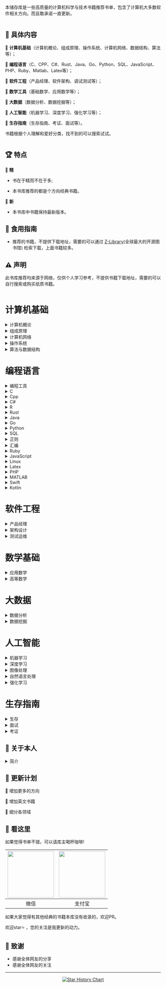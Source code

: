 本储存库是一些高质量的计算机科学与技术书籍推荐书单，包含了计算机大多数软件相关方向。而且敢承诺一直更新。

<img src="images/bg.jpg"  alt=""/>

## 📘 具体内容

🌟 **计算机基础**（计算机概论、组成原理、操作系统、计算机网络、数据结构、算法等）；

🌟 **编程语言**（C、CPP、C#、Rust、Java、Go、Python、SQL、JavaScript、PHP、Ruby、Matlab、Latex等）；

🌟 **软件工程**（产品经理、软件架构、调试测试等）；

🌟 **数学工具**（基础数学、应用数学等）；

🌟 **大数据**（数据分析、数据挖掘等）；

🌟 **人工智能**（机器学习、深度学习、强化学习等）；

🌟 **生存指南**（生存指南、考证、面试等）。

书籍根据个人理解和爱好分类，找不到的可以搜索试试。

<img src="images/class.svg"  alt=""/>

## 🏆 特点

🌟 **精**

* 书在于精而不在于多;

* 本书库推荐的都是个方向经典书籍。

🌟 **新**

* 本书库中书籍保持最新版本。

## 🚀 食用指南


* 推荐的书籍，不提供下载地址，需要的可以通过 [Z-Library](https://zh.zlibrary-east.se)(全球最大的开源图书馆) 检索下载，上面书籍较多。

## ⚠️ 声明

此书库推荐均来源于网络，仅供个人学习参考，不提供书籍下载地址，需要的可以自行搜索或购买纸质书籍。

<img src="images/start.jpg" alt=""/>

# 计算机基础

<details>
<summary>计算机概论</summary>

| <a href="1Lr63nh-bSWiF4Z9DOrP_QQ579o"> <img src="images/计算机概论/大话计算机 卷1-3.jpg" width="150px"   /></a> | <a href="1ylI3cdh5YU_W-_xpMpQhpApm74"> <img src="images/计算机概论/计算机科学技术百科全书 (第三版).jpg" width="150px"   /></a> | <a href="1k_ZvnrezFVcgpjUz4LEtUQ93r7"> <img src="images/计算机概论/计算机科学概论 (第13版).jpg" width="150px"   /></a> | <a href="1vmY9h5DOxZLXZ5w-5TNvrghga8"> <img src="images/计算机概论/计算机科学导论（第4版）.jpg" width="150px"  /></a> |
|-----------------------------------------------------------------------------------------------------------------------------------|------------------------------------------------------------------------------------------------------------------------------------------|---------------------------------------------------------------------------------------------------------------------------------------|------------------------------------------------------------------------------------------------------------------------------------|
| <a href="g1qofMgFbPf"> 大话计算机 卷1-3 </a>                                                                   | <a href="Dn2cpMBciWm">计算机科学技术百科全书<br> (第三版) </a>                                                                | <a href="p6ypjRUM8a3">计算机科学概论<br> (第13版)  </a>                                                               | <a href="Lfe3mDEWB1W">计算机科学导论<br>（第4版）</a>                                                                |

</details>


<details>
<summary>组成原理</summary>

| <a href="1jgbNy15-cO-Jo83ekpSsAAaqak"> <img src="images/组成原理/计算机组成  结构化方法（原书第6版）.jpg" width="150px"  /></a> | <a href="1gFmtF_ooa3WcKDww7-mpzwtbrk"> <img src="images/组成原理/计算机组成与设计 硬件软件接口 (第5版).jpg" width="150px"   /></a> | <a href="1IMt-mSkY9V-P_PoRmnpuTQ5a8f"> <img src="images/组成原理/计算机组成与设计：硬件软件接口（ARM版）.jpg" width="150px"   /></a> | <a href="1OecPfXZpa4OZrXlSHe3pXQ9h9p"> <img src="images/组成原理/计算机组成与设计：硬件软件接口（RISC-V版）.jpg" width="150px"   /></a> | <a href="1e-bqmc7h9YrZrbrCL0PMNwl2tv"> <img src="images/组成原理/手把手教你设计CPU-RISC-V处理器篇.jpg" width="150px"  /></a> |
|------------------------------------------------------------------------------------------------------------------------------------------|---------------------------------------------------------------------------------------------------------------------------------------------|---------------------------------------------------------------------------------------------------------------------------------------------|------------------------------------------------------------------------------------------------------------------------------------------------|--------------------------------------------------------------------------------------------------------------------------------------------|
| <a href="FD8mBbFuqZB">计算机组成 <br>（原书第6版）</a>                                                                     | <a href="1QwPYe4ct4h">计算机组成与设计 <br> (第5版) </a>                                                                     | <a href="1umtK2j415K">计算机组成与设计<br>（ARM版）</a>                                                                       | <a href="Rw8dikD3Hod">计算机组成与设计<br>（原书第5版·RISC-V版）</a>                                                                 | <a href="AbtwD3piGdL">手把手教你设计<br>CPU-RISC-V处理器篇 </a>                                                              |

| <a href="14hoM_gYlpSB8wnEA7NOGoAuikv"> <img src="images/组成原理/电脑组装、维护、维修全能一本通.jpg" width="150px"   /></a> | <a href="1aWKmCn6I8T38Z4oM_GrRAQl1ar"> <img src="images/组成原理/计算机组装与维护.jpg" width="150px"  /></a> |
|---------------------------------------------------------------------------------------------------------------------------------------|-------------------------------------------------------------------------------------------------------------------------------|
| <a href="k6z14xKj6be">电脑组装、维护、维修<br>全能一本通 </a>                                                               | <a href="yAeBRvenD41">计算机组装与维护 </a>                                                                  |

</details>

<details>
<summary>计算机网络</summary>

| <a href="1Y3HIQQQf5Q1XDinRKDhILw5tu5"> <img src="images/计算机网络/计算机网络 (第8版).jpg" width="150px"  /></a> | <a href="1GK5n_jlb09onjgCx17jIdgoaot"> <img src="images/计算机网络/计算机网络 自顶向下方法 (第七版).jpg" width="150px"   /></a> | <a href="1Fjixqx-m_wP6Ce-9yCQBZA0o4m"> <img src="images/计算机网络/网络是怎样连接的.jpg" width="150px"   /></a> | <a href="1D0YGzpsS0HGAhhVscjAtBgi416"> <img src="images/计算机网络/TCP IP详解 (第2版).jpg" width="150px"   /></a> | <a href="1hZbqzLH7SLeVAjewg3Y8kwu5xf"> <img src="images/计算机网络/计算机网络 系统方法 (第5版).jpg" width="150px"  /></a> |
|-----------------------------------------------------------------------------------------------------------------------------------|-------------------------------------------------------------------------------------------------------------------------------------------|---------------------------------------------------------------------------------------------------------------------------------|---------------------------------------------------------------------------------------------------------------------------------------|----------------------------------------------------------------------------------------------------------------------------------------|
| <a href="S6xPBfxvwxp">计算机网络 (第8版) </a>                                                                   | <a href="jobr2KKh3eV">计算机网络 <br>自顶向下方法 (第七版)</a>                                                                 | <a href="4NfN65N4vYe">网络是怎样连接的</a>                                                                     | <a href="GpK7BFdebG1">TCP IP详解 (第2版)</a>                                                                     | <a href="aYNoVNqdEbJ">计算机网络 <br>系统方法 (第5版)</a>                                                                |

| <a href="1PYhWooeO83keGyhpIPm01Q2tnc"> <img src="images/计算机网络/图解HTTP.jpg" width="150px"   /></a> | <a href="1qRwyW-Vtc8HwEEMxcjk3lge2mn"> <img src="images/计算机网络/图解TCPIP协议.jpg" width="150px"  /></a> |
|-------------------------------------------------------------------------------------------------------------------------------|---------------------------------------------------------------------------------------------------------------------------------|
| <a href="fsoQUxXTeD4">图解HTTP </a>                                                                    | <a href="769p4FHRVnu">图解TCPIP协议</a>                                                                    |

</details>

<details>
<summary>操作系统</summary>

| <a href="1ORueUDElxP19tWReuQX2dg2ujj"> <img src="images/操作系统/深入理解计算机系统（原书第3版）.jpg" width="150px"   /></a> | <a href="13VhcATWABGq16kkBeuXDiwilps"> <img src="images/操作系统/现代操作系统 (第4版).jpg" width="150px"   /></a> | <a href="1HDTfNKiGh5ephCIoFu3srA1t8p"> <img src="images/操作系统/操作系统导论.jpg" width="150px"  /></a> |
|----------------------------------------------------------------------------------------------------------------------------------------|------------------------------------------------------------------------------------------------------------------------------------|-----------------------------------------------------------------------------------------------------------------------------|
| <a href="Sat2rdg6Fbi">深入理解计算机系统<br>（原书第3版）</a>                                                                | <a href="2iXQeG3fvup">现代操作系统<br> (第4版)</a>                                                                | <a href="uqDF6vurRyQ">操作系统导论</a>                                                                   |

</details>

<details>
<summary>算法与数据结构</summary>

| <a href="1sR7j9llPp3HRHSPpOIpwTwa0l0"> <img src="images/算法与数据结构/算法导论（原书第3版）.jpg" width="150px"  /></a> | <a href="1dpcUAAJYcbaZhIpD0DB7wAk4te"> <img src="images/算法与数据结构/算法  (第4版).jpg" width="150px"   /></a> | <a href="1Ua_xvIPOv1S1tY0AAm_FIQh5hz"> <img src="images/算法与数据结构/计算机程序设计艺术1.jpg" width="150px"   /></a> | <a href="1_d7624s2boAOiJp0tfqviQ0vfr"> <img src="images/算法与数据结构/labuladong的算法小抄 .jpg" width="150px"   /></a> | <a href="1EN_sxbsu0BRlB8otT2CwdQnztq"> <img src="images/算法与数据结构/LeetCode 101 (C++ Version).jpg" width="150px"  /></a> |
|-------------------------------------------------------------------------------------------------------------------------------------|------------------------------------------------------------------------------------------------------------------------------------|-------------------------------------------------------------------------------------------------------------------------------------|-------------------------------------------------------------------------------------------------------------------------------------------|----------------------------------------------------------------------------------------------------------------------------------------------------|
| <a href="r8eYmJbJUxr">算法导论<br>（原书第3版） </a>                                                                 | <a href="onX4vQo4BUU">算法  (第4版)</a>                                                                       | <a href="3WApt2njUeb">计算机程序设计艺术</a>                                                                        | <a href="bhzGFf9qpvN">labuladong的<br>算法小抄</a>                                                                    | <a href="Rj43DnmAnUB">LeetCode 101 <br>(C++ Version)</a>                                                                  |

| <a href="1mz0EYOdjeHlzSqRcZnw8XQ8s2z"> <img src="images/算法与数据结构/编程珠玑.jpg" width="150px"  /></a> | <a href="12NygbmBIYEGjGX1d8PQonw2hcq"> <img src="images/算法与数据结构/大话数据结构【溢彩加强版】.jpg" width="150px"   /></a> | <a href="1VAbo3ZzWKlj_fpG1fTjeBQcx39"> <img src="images/算法与数据结构/算法图解.jpg" width="150px"   /></a> | <a href="18gBHyAmjCVCOjkjtTLMOFA4ws5"> <img src="images/算法与数据结构/漫画算法 小灰的算法之旅.jpg" width="150px"   /></a> | <a href="1q6LUrb2iVFlNH0ickN2AGgm3iq"> <img src="images/算法与数据结构/数据结构 (第3版).jpg" width="150px"  /></a> |
|------------------------------------------------------------------------------------------------------------------------------|----------------------------------------------------------------------------------------------------------------------------------------|-------------------------------------------------------------------------------------------------------------------------------|---------------------------------------------------------------------------------------------------------------------------------------|------------------------------------------------------------------------------------------------------------------------------------|
| <a href="xUP6iZ1Sdzn">编程珠玑 </a>                                                                     | <a href="eeAsgwBcBTc">大话数据结构<br>【溢彩加强版】</a>                                                                   | <a href="RGbK2uyV7fF">算法图解</a>                                                                       | <a href="bMwd38mCGTA">漫画算法 小灰的算法之旅</a>                                                                       | <a href="fG8Qv4PXj6t">数据结构 (第3版)</a>                                                                      |

| <a href="1Xlp3TwIksqVhxldtqj6MSQfi0d"> <img src="images/算法与数据结构/数据结构与算法分析 C语言描述（原书第2版）.jpg" width="150px"  /></a> | <a href="15jGZTS8fPogcwl_V55U6Bgubrj"> <img src="images/算法与数据结构/数据结构与算法图解.jpg" width="150px"   /></a> | <a href="1Up0sPQlJ6uqV0ElN6TgYGA1124"> <img src="images/算法与数据结构/算法笔记.jpg" width="150px"   /></a> | <a href="1R_gLEqpluvcYkBkCzf8zNgewxa"> <img src="images/算法与数据结构/算法精粹.jpg" width="150px"   /></a> | <a href="1Rs0GCpoSAJAcHYGQCHQvBAcapx"> <img src="images/算法与数据结构/算法设计与分析基础 (第3版).jpg" width="150px"  /></a> |
|------------------------------------------------------------------------------------------------------------------------------------------------|------------------------------------------------------------------------------------------------------------------------------------|-------------------------------------------------------------------------------------------------------------------------------|-------------------------------------------------------------------------------------------------------------------------------|-----------------------------------------------------------------------------------------------------------------------------------------|
| <a href="SgtVfwBSweh">数据结构与算法分析<br> C语言描述（原书第2版）</a>                                                                  | <a href="5vDkke4xZic">数据结构与算法图解</a>                                                                       | <a href="zi4ECPaeEFM">算法笔记</a>                                                                       | <a href="KZUTSq15Pzi">算法精粹</a>                                                                       | <a href="zThkQbHsecX">算法设计与分析基础 <br>(第3版)</a>                                                                  |

</details>

# 编程语言

<details>
<summary>编程工具</summary>

| <a href="1Aa2f4oBqocRdzQYY9-XAAgr0o5"> <img src="images/编程工具/PyCharm 中文指南（Win版）v2.0.jpg" width="150px"   /></a> | <a href="1q7sXG1_QLZInZaI549hfCwywcg"> <img src="images/编程工具/VSCode权威指南.jpg" width="150px"   /></a> | <a href="17k5k04C6j3g7naQybqHhtgai3f"> <img src="images/编程工具/精通Git (第2版).jpg" width="150px"  /></a> | <a href="10w3u9Ar53g5u3lLjIf-6tQdkrn"> <img src="images/汇编/编译原理 (第2版).jpg" width="150px"  /></a> |
|----------------------------------------------------------------------------------------------------------------------------------------------|----------------------------------------------------------------------------------------------------------------------------------|----------------------------------------------------------------------------------------------------------------------------------|-------------------------------------------------------------------------------------------------------------------------------|
| <a href="VUWHzwYbbvA">PyCharm 中文指南<br>（Win版）v2.0</a>                                                                | <a href="DT4WFceobSd">VSCode权威指南</a>                                                                    | <a href="vNaPvAiRtxv">精通Git (第2版)</a>                                                                   | <a href="d5E6JxMsSCg">编译原理 (第2版).jpg</a>                                                             |

</details>

<details>
<summary>C</summary>

| <a href="10QgyuoIXaGdvHTwNlKKCBwe1h7"> <img src="images/C/C程序设计语言（第2版）.jpg" width="150px"  /></a> | <a href="1rqjllbH905KUWK3Zobt08wmnqr"> <img src="images/C/C Primer Plus（第6版）.jpg" width="150px"   /></a> | <a href="1IllvcG1hn8y2RcUz-pNasg3nc5"> <img src="images/C/C语言程序设计 现代方法 (第2版.修订版).jpg" width="150px"   /></a> | <a href="1LR4N3EUyT5gBhUL7y7YiYw8euc"> <img src="images/C/C和指针.jpg" width="150px"  /></a> |
|--------------------------------------------------------------------------------------------------------------------------------|---------------------------------------------------------------------------------------------------------------------------------------|-------------------------------------------------------------------------------------------------------------------------------------------|------------------------------------------------------------------------------------------------------------------------|
| <a href="zNk7Ht8S8cU">C程序设计语言<br>（第2版）</a>                                                            | <a href="5x4hnhT4e1k">C Primer Plus<br>（第6版）</a>                                                             | <a href="TJxw1YR2Krt">C语言程序设计<br>现代方法 (第2版修订版)</a>                                                               | <a href="5p662LcjF5T">C和指针</a>                                                                |

</details>


<details>
<summary>Cpp</summary>

| <a href="19v8pxjZZt0OjTYC0xdjtmwoudq"> <img src="images/Cpp/C++ Primer (第5版).jpg" width="150px"  /></a> | <a href="19v8pxjZZt0OjTYC0xdjtmwoudq"> <img src="images/Cpp/C++ Primer习题集（第5版）.jpg" width="150px"   /></a> | <a href="1N5KR36qg_fKQp6epB4YI2wf10q"> <img src="images/Cpp/C++ Primer Plus (第6版).jpg" width="150px"   /></a> | <a href="1gsHlOO6ZaQnCedjPpxYk3Qzjaf"> <img src="images/Cpp/C++标准库 (第2版) .jpg" width="150px"   /></a> | <a href="1EelJF9JK2uOwLuw1Q_uEFQxzig"> <img src="images/Cpp/C++程序设计语言（特别版）.jpg" width="150px"  /></a> |
|--------------------------------------------------------------------------------------------------------------------------------------|-----------------------------------------------------------------------------------------------------------------------------------------|--------------------------------------------------------------------------------------------------------------------------------------------|------------------------------------------------------------------------------------------------------------------------------------|------------------------------------------------------------------------------------------------------------------------------------|
| <a href="phhxDDM4xLv">C++ Primer<br>(第5版)</a>                                                               | <a href="uU5gTek5zgi">C++ Primer习题集<br>（第5版）</a>                                                               | <a href="VWDSo62acBH">C++ Primer Plus<br> (第6版)</a>                                                               | <a href="LcZU2oTk6yr">C++标准库<br>(第2版)</a>                                                                 | <a href="J6Zp55VyQHS">C++程序设计语言<br>（特别版）</a>                                                              |

| <a href="1o9Lox5SeRd94EzC9_wKRRAbvcc"> <img src="images/Cpp/C++程序设计语言 第1～3部分（第4版）.jpg" width="150px"  /></a> | <a href="1WKWU36Vl6EGiKozeXjQJjgqt2c"> <img src="images/Cpp/C++程序设计语言 第4部分（第4版）.jpg" width="150px"   /></a> | <a href="1k2CaxPvdza6duoOicOSTCAwvi2"> <img src="images/Cpp/C++20高级编程（第5版）.jpg" width="150px"   /></a> | <a href="1BVTwTW1klt_ZI9ke6g051w0yjj"> <img src="images/Cpp/Effective Modern C++.jpg" width="150px"   /></a> | <a href="1PQIkze5S829Tk9AejD0D4Qtr7c"> <img src="images/Cpp/More Effective C++.jpg" width="150px"  /></a> |
|-------------------------------------------------------------------------------------------------------------------------------------------|------------------------------------------------------------------------------------------------------------------------------------------|-------------------------------------------------------------------------------------------------------------------------------------|-------------------------------------------------------------------------------------------------------------------------------------------|----------------------------------------------------------------------------------------------------------------------------------------|
| <a href="3LuFZw73Pun">C++程序设计语言<br>第1～3部分（第4版）</a>                                                               | <a href="Kypmr3vsaTz">C++程序设计语言<br>第4部分（第4版）</a>                                                                | <a href="npd8J4Q31yk">C++20高级编程<br>（第5版）</a>                                                               | <a href="YQ7pt8tnzuZ">Effective Modern C++ </a>                                                                  | <a href="YUDmPt6X3jz">More Effective C++</a>                                                                  |

| <a href="1NzsNEIhiLIGQv8qBQoDlHAtoi5"> <img src="images/Cpp/明解C++.jpg" width="150px"  /></a> | <a href="1kFdZA0gq-O_ezvpNJw2dEQjoua"> <img src="images/Cpp/C++ Templates (第2版·中文版).jpg" width="150px"   /></a> | 
|---------------------------------------------------------------------------------------------------------------------------|----------------------------------------------------------------------------------------------------------------------------------------------|
| <a href="rYQn4zqbZ9q">明解C++</a>                                                                  | <a href="YvD5UsQpn1u">C++ Templates<br> (第2版·中文版)</a>                                                               | 

</details>


<details>
<summary>C#</summary>

| <a href="1QEEi07rohWX6qTuugZhBFgv5e9"> <img src="images/Csharp/深入理解C（第3版）.jpg" width="150px"  /></a> | <a href="1QGArtm97Fp6rU9mNCI372gsada"> <img src="images/Csharp/C 图解教程  (第5版).jpg" width="150px"   /></a> |
|-----------------------------------------------------------------------------------------------------------------------------------|---------------------------------------------------------------------------------------------------------------------------------------|
| <a href="m9MKHxUAkHm">深入理解C#<br>（第3版）</a>                                                                | <a href="7WYAZPwmP2X">C# 图解教程<br>(第5版)</a>                                                                   | 

</details>

<details>
<summary>R</summary>

| <a href="1oqaFJ5iYQSDjDuh8iAAhdwaiz4"> <img src="images/R/R语言实战（第3版）.jpg" width="150px"  /></a> |
|------------------------------------------------------------------------------------------------------------------------------|
| <a href="cj2k6SDFQQK">R语言实战（第3版）</a>                                                                |

</details>

<details>
<summary>Rust</summary>

| <a href="1VMIfVUNDK63F1sgMZAprewu2sx"> <img src="images/Rust/Rust 程序设计（第2版）.jpg" width="150px"  /></a> | <a href="https://www.aliyundrive.com4Z8meSc2ZXa"> <img src="images/Rust/精通Rust(第2版).jpg" width="150px"   /></a> |
|-------------------------------------------------------------------------------------------------------------------------------------|--------------------------------------------------------------------------------------------------------------------|
| <a href="ifGCq5S14uf">Rust 程序设计<br>（第2版）</a>                                                               | <a href="4jXANaM493f">精通Rust(第2版)</a>                                                     | 

</details>

<details>
<summary>Java</summary>

| <a href="1xRgh4_Y-CUjheE7-mFOJrgntky"> <img src="images/Java/Java编程思想 (第5版).jpg" width="150px"  /></a> | <a href="1FZdia1LC9HkUV8ErPUGXeA02gd"> <img src="images/Java/深入理解Java虚拟机（第3版）.jpg" width="150px"   /></a> | <a href="12LYkRbHu-p1s8Ke730gehAozy4"> <img src="images/Java/Java核心技术·卷I（原书第12版）.jpg" width="150px"   /></a> | <a href="12ggzpkaP0tMYufsvqLjIPQftre"> <img src="images/Java/Java实战 (第2版).jpg" width="150px"   /></a> | <a href="1KenqX4xrUJGIIW6EXx-NOQ3rqa"> <img src="images/Java/Effective Java (第3版).jpg" width="150px"  /></a> |
|-------------------------------------------------------------------------------------------------------------------------------------|----------------------------------------------------------------------------------------------------------------------------------------|-------------------------------------------------------------------------------------------------------------------------------------------|------------------------------------------------------------------------------------------------------------------------------------|-------------------------------------------------------------------------------------------------------------------------------------------|
| <a href="4ffqPtfGaX8">Java编程思想<br> (第5版)</a>                                                               | <a href="ccYNiYVwDT5">深入理解Java虚拟机<br>（第3版）</a>                                                                | <a href="Cmo8SeTtZEJ">Java核心技术<br>（原书第12版）</a>                                                                   | <a href="5eEypz2BzcC">Java实战 (第2版)</a>                                                                    | <a href="Gez5WokoHTN">Effective Java<br> (第3版)</a>                                                               |

| <a href="1IivYH8DWtbSLZyywyIJXCg5izv"> <img src="images/Java/spring boot Vue3.jpg" width="150px"  /></a> | <a href="1qvQfsBpdEvtG-VxGiPfyaQd667"> <img src="images/Java/spring boot实战：.jpg" width="150px"   /></a> | <a href="1RA3rI-2-DXq0OEfGPzDdDg350t"> <img src="images/Java/Spring Boot实战.jpg" width="150px"   /></a> | <a href="1awMWbyLQQtNVWvMoWdtcfQ6a8p"> <img src="images/Java/Spring实战（第6版）.jpg" width="150px"   /></a> | <a href="1EDdzHGrIPhyNEocjYP-T_Ame3e"> <img src="images/Java/Spring微服务实战（第2版）.jpg" width="150px"  /></a> |
|---------------------------------------------------------------------------------------------------------------------------------------|--------------------------------------------------------------------------------------------------------------------------------------|-------------------------------------------------------------------------------------------------------------------------------------|-------------------------------------------------------------------------------------------------------------------------------------|---------------------------------------------------------------------------------------------------------------------------------------|
| <a href="x4LocP9KGVa">spring boot Vue3</a>                                                                   | <a href="q6K6mnsiyry">spring boot实战</a>                                                                     | <a href="vN35sxB8caT">Spring Boot实战</a>                                                                    | <a href="g8QXrSg7rwk">Spring实战（第6版）</a>                                                                    | <a href="rEPEpC6MLzV">Spring微服务实战<br>（第2版）</a>                                                               |

| <a href="1bU55hYyCbMy-jGJ6_dYHAgbic0"> <img src="images/Java/Kafka权威指南（第2版）.jpg" width="150px"   /></a> | <a href="1UvwQJ0B0getRn_crvLAKnQgm2c"> <img src="images/Java/深入理解Kafka：核心设计与实践原理.jpg" width="150px"   /></a> | <a href="1ps1GE9gPkC2ziMDSDFJVawr22u"> <img src="images/Java/MyBatis从入门到精通.jpg" width="150px"  /></a> |
|--------------------------------------------------------------------------------------------------------------------------------------|-------------------------------------------------------------------------------------------------------------------------------------------|------------------------------------------------------------------------------------------------------------------------------------|
| <a href="Rngc3TxV7SV">Kafka权威指南<br>（第2版）</a>                                                                | <a href="eskR7nw33jx">深入理解Kafka：<br>核心设计与实践原理</a>                                                                | <a href="61hdKK4aphv">MyBatis<br>从入门到精通</a>                                                               |

</details>


<details>
<summary>Go</summary>

| <a href="16Uh_njzMnrYrLQ6CADEbhg2rs0"> <img src="images/Go/Go语言圣经.jpg" width="150px"   /></a> | <a href="1kMmNgQn3kLgm0xIRnmhklgg2gg"> <img src="images/Go/Go语言学习笔记.jpg" width="150px"  /></a> |
|----------------------------------------------------------------------------------------------------------------------------|-----------------------------------------------------------------------------------------------------------------------------|
| <a href="BTkquPb1x7k">Go程序设计语言</a>                                                                | <a href="3vutQ494Hcc">Go语言学习笔记</a>                                                                 |

</details>

<details>
<summary>Python</summary>

| <a href="1qKu-mARQ3tUq0CBkI-1K4gphp4"> <img src="images/Python/Effect Python.jpg" width="150px"  /></a> | <a href="1HvJbsEsLZ5dKhBuNMEfYGwm6bk"> <img src="images/Python/Flash Web开发 (第2版).jpg" width="150px"   /></a> | <a href="105gqW1pRN5tNCyudXBC_pA1e4d"> <img src="images/Python/Flask Web开发实战.jpg" width="150px"   /></a> | <a href="1cVTJ9nyw5T0NZbCaPICy3Qrdto"> <img src="images/Python/Pandas数据处理与分析.jpg" width="150px"   /></a> | <a href="1N3xw70viZz5P6UFwaUSaywnx1l"> <img src="images/Python/Python asyncio 并发编程.jpg" width="150px"  /></a> |
|--------------------------------------------------------------------------------------------------------------------------------------|-------------------------------------------------------------------------------------------------------------------------------------------|---------------------------------------------------------------------------------------------------------------------------------------|---------------------------------------------------------------------------------------------------------------------------------------|--------------------------------------------------------------------------------------------------------------------------------------------|
| <a href="Sojww8TLkkr">Effect Python</a>                                                                     | <a href="oYeWF6GNhss">Flash Web开发<br> (第2版)</a>                                                                  | <a href="GY3kScDD95b">Flask Web开发实战</a>                                                                      | <a href="Rj3ys2cn5J8">Pandas数据处理与分析</a>                                                                      | <a href="GgjPWoowxtH">Python asyncio <br>并发编程</a>                                                                 |

| <a href="1icuNwkHwt1waLxQAD-eDJQl113"> <img src="images/Python/Python Qt GUI与数据可视化编程.jpg" width="150px"  /></a> | <a href="1ovSUOIITdZyGfxAOHIcuxQwj6b"> <img src="images/Python/Python3网络爬虫开发实战 第2版.jpg" width="150px"   /></a> | <a href="1aH8hmdrs8J7oLMuZE2gb6ghcl6"> <img src="images/Python/Python编程：从入门到实践（第3版）.jpg" width="150px"   /></a> | <a href="1RYYLYquK5X-4OipoP8E3Gw88xa"> <img src="images/Python/Python基础教程 (第3版).jpg" width="150px"   /></a> | <a href="1Kzv0rSzk0hwBmfh5EA8oPw1fy0"> <img src="images/Python/Python让繁琐工作自动化.jpg" width="150px"  /></a> |
|----------------------------------------------------------------------------------------------------------------------------------------------|---------------------------------------------------------------------------------------------------------------------------------------------|----------------------------------------------------------------------------------------------------------------------------------------------|------------------------------------------------------------------------------------------------------------------------------------------|---------------------------------------------------------------------------------------------------------------------------------------|
| <a href="Kb95aPfhGtV">Python Qt GUI与<br>数据可视化编程</a>                                                                 | <a href="S66M95RF9d1">Python3网络爬虫<br>开发实战 第2版</a>                                                                  | <a href="pRjFt5dDAGy">Python编程<br>从入门到实践<br>（第3版）</a>                                                               | <a href="9F3uf6qBC1C">Python基础教程<br> (第3版)</a>                                                                  | <a href="JUSuXLJzV6E">Python让繁琐工作<br>自动化</a>                                                                 |

| <a href="16uCjRfjPrEW46Ao9iqXTRgxk1o"> <img src="images/Python/Python网络爬虫权威指南 (第2版).jpg" width="150px"  /></a> | <a href="1GGXo7kOhJiLxbQeUDIq02Aexah"> <img src="images/Python/Selenium3自动化测试实战.jpg" width="150px"   /></a> | <a href="1bl-RB5khZfBb6v9szeHuxwkng9"> <img src="images/Python/SQLAlchemy Python数据库实战.jpg" width="150px"   /></a> | <a href="14NGL6OrA6vGVWbzwEpumPApjh6"> <img src="images/Python/流畅的 Python（第2版）.jpg" width="150px"   /></a> | <a href="1eb6jS1HhxwEAbgcUqYwCdwo157"> <img src="images/Python/明解Python.jpg" width="150px"  /></a> |
|---------------------------------------------------------------------------------------------------------------------------------------------|------------------------------------------------------------------------------------------------------------------------------------------|------------------------------------------------------------------------------------------------------------------------------------------------|-----------------------------------------------------------------------------------------------------------------------------------------|---------------------------------------------------------------------------------------------------------------------------------|
| <a href="CuiQeRtH67D">Python网络爬虫权威<br>指南 (第2版)</a>                                                                 | <a href="WoCRcmjcVXC">Selenium3自动化测<br>试实战</a>                                                                  | <a href="5UZbLqABvCU">SQLAlchemy <br>Python数据库实战</a>                                                                  | <a href="fVSQC96Lifp">流畅的 Python（第2版）</a>                                                                      | <a href="mxHYX4rKovK">明解Python</a>                                                                     |

</details>

<details>
<summary>SQL</summary>

| <a href="1QQBiZHa7lhcyyb_ZJ3fYsw739h"> <img src="images/SQL/MySQL基础教程.jpg" width="150px"  /></a> | <a href="1Lj2pBOgStQwz36CzIEFlQgy64o"> <img src="images/SQL/MySQL是怎样运行的.jpg" width="150px"   /></a> | <a href="1kNQ-7ZUIvsIfltsXbqiwtg6hxq"> <img src="images/SQL/SQL必知必会 (第5版).jpg" width="150px"   /></a> | <a href="1ZiqF8lahdaJVij17Tb9EpQjaqc"> <img src="images/SQL/SQL基础教程 (第2版).jpg" width="150px"   /></a> | <a href="1p0IUVdou-IF4gLbs8OcVlwyx0c"> <img src="images/SQL/SQL进阶教程.jpg" width="150px"  /></a> |
|-------------------------------------------------------------------------------------------------------------------------------|----------------------------------------------------------------------------------------------------------------------------------|------------------------------------------------------------------------------------------------------------------------------------|------------------------------------------------------------------------------------------------------------------------------------|-----------------------------------------------------------------------------------------------------------------------------|
| <a href="94p2r8kcHE6">MySQL基础教程</a>                                                                  | <a href="PFYVotq95n1">MySQL是怎样运行的</a>                                                                   | <a href="WWwYBj45uLB">SQL必知必会<br> (第5版)</a>                                                               | <a href="ADCEDR4QKGd">SQL基础教程 (第2版)</a>                                                                   | <a href="Q28DvXrRLyq">SQL进阶教程</a>                                                                  |

| <a href="16A1NC40ln_NbtVEbHRjwUQ8n0w"> <img src="images/SQL/高性能MYSQL（第3版).jpg" width="150px"  /></a> | <a href="16A1NC40ln_NbtVEbHRjwUQ8n0w"> <img src="images/SQL/高性能MYSQL（第四版）.jpg" width="150px"   /></a> | <a href="1cEw1jLejuWcvHTji9BSKbgw3i6"> <img src="images/SQL/数据库系统概念 (第6版).jpg" width="150px"   /></a> | <a href="13iPcSKT8sRCIsSxG_WFsSAfjmv"> <img src="images/SQL/Redis开发与运维.jpg" width="150px"   /></a> | <a href="1zV1OVzWiXi3oyTDaGb66fw84q5"> <img src="images/SQL/Redis设计与实现.jpg" width="150px"  /></a> |
|-----------------------------------------------------------------------------------------------------------------------------------|------------------------------------------------------------------------------------------------------------------------------------|------------------------------------------------------------------------------------------------------------------------------------|---------------------------------------------------------------------------------------------------------------------------------|--------------------------------------------------------------------------------------------------------------------------------|
| <a href="WQxZqi3jRbL">高性能MYSQL<br>（第3版)</a>                                                              | <a href="WQxZqi3jRbL">高性能MYSQL<br>（第四版）</a>                                                               | <a href="6iuijvUVi24">数据库系统概念<br> (第6版)</a>                                                               | <a href="jguWCfGFQ6Y">Redis开发与运维</a>                                                                   | <a href="TC6cEzcRCxA">Redis设计与实现</a>                                                                  |

| <a href="1hQ0ozAE7M_An2V3oxBptLgrlyt"> <img src="images/SQL/MongoDB实战  (第2版).jpg" width="150px"   /></a> | <a href="1rLiKn9NQgtJ_-ul5h4i3gwtih1"> <img src="images/SQL/SQL Server从入门到精通.jpg" width="150px"   /></a> | <a href="15DH6Xw99VaGK4jBdU4l_QAj3fr"> <img src="images/SQL/收获不止Oracle 第2版.jpg" width="150px"   /></a> | <a href="1jhWGsCTQdPPdi1RUUCkS1wejsx"> <img src="images/SQL/PostgreSQL 技术内幕.jpg" width="150px"  /></a> |
|---------------------------------------------------------------------------------------------------------------------------------------|---------------------------------------------------------------------------------------------------------------------------------------|-------------------------------------------------------------------------------------------------------------------------------------|-------------------------------------------------------------------------------------------------------------------------------------|
| <a href="uMgVWyqnb2R">MongoDB实战 <br> (第2版)</a>                                                               | <a href="NwTmRoXELcd">SQL Server<br>从入门到精通</a>                                                               | <a href="tM5XioG9kHj">收获不止Oracle <br>（第2版）</a>                                                             | <a href="M8h4sCFhpi2">PostgreSQL<br>技术内幕</a>                                                               |

</details>

<details>
<summary>正则</summary>

| <a href="1sBvYUK3kaQjvZdEQKs8kTQ2jrh"> <img src="images/正则/正则表达式必知必会 (修订版).jpg" width="150px"   /></a> | <a href="1cDQnfQw6mCZmwyFODEptaQhhm5"> <img src="images/正则/正则指引（第2版）.jpg" width="150px"  /></a> |
|-------------------------------------------------------------------------------------------------------------------------------------|------------------------------------------------------------------------------------------------------------------------------|
| <a href="XLYuC9UVqWD">正则表达式必知必会<br> (修订版)</a>                                                              | <a href="bF5fCkTtuSc">正则指引（第2版）</a>                                                                 |

</details>

<details>
<summary>汇编</summary>

| <a href="1SmjFuJFMw3l62RJh6po31Anzc8"> <img src="images/汇编/汇编语言 (第4版).jpg" width="150px"   /></a> |
|--------------------------------------------------------------------------------------------------------------------------------|
| <a href="UEEJyFZYFoH">汇编语言 (第4版)</a>                                                                  |

</details>

<details>
<summary>Ruby</summary>

| <a href=" "> <img src="images/Ruby/Ruby元编程 .jpg" width="150px"  /></a>               |
|--------------------------------------------------------------------------------------|
| <a href="VmNVChWKzGL">Ruby元编程</a>                           |

</details>

<details>
<summary>JavaScript</summary>

| <a href="1fOWwXysrmq7hl1PQzFaLageehq"> <img src="images/JavaScript/你不知道的JavaScript.jpg" width="150px"  /></a> | <a href="1OqwhMtDBKBOdQIxqSyT6eQvtrw"> <img src="images/JavaScript/JavaScript高级程序设计 (第4版).jpg" width="150px"   /></a> | <a href="1vQjp9N3TH0adlHkjiFx53wdd54"> <img src="images/JavaScript/JavaScript权威指南 (第7版).jpg" width="150px"   /></a> | <a href="1wwFCVL-HQrtuEdKaDLq4Twad5y"> <img src="images/JavaScript/vue.jpg" width="150px"   /></a> | <a href="1e8ChuPnPDFrGKqogKwxhJgyi3a"> <img src="images/JavaScript/深入解析CSS.jpg" width="150px"  /></a> |
|--------------------------------------------------------------------------------------------------------------------------------------------|----------------------------------------------------------------------------------------------------------------------------------------------------|--------------------------------------------------------------------------------------------------------------------------------------------------|---------------------------------------------------------------------------------------------------------------------------------|------------------------------------------------------------------------------------------------------------------------------------|
| <a href="pNFKQADcthU">你不知道的<br>JavaScript</a>                                                                     | <a href="eMczR9ABeXr">JavaScript高级<br>程序设计 (第4版)</a>                                                                      | <a href="J3NhTx7Pa9n">JavaScript权威<br>指南 (第7版)</a>                                                                      | <a href="xFK2dvxwUBn">vue.js设计与实现</a>                                                                  | <a href="vYNGRwBmpec">深入解析CSS</a>                                                                         |

| <a href="1KerYALOaiC_GYhCM0it-Mgafje"> <img src="images/JavaScript/CSS世界.jpg" width="150px"  /></a> | <a href="1ZoBugvbyMvAdlL8h6BIjkAtgwt"> <img src="images/JavaScript/CSS新世界.jpg" width="150px"   /></a> | <a href="1fySZvbT5tBSJ994mqd1UJg24d7"> <img src="images/JavaScript/CSS选择器世界.jpg" width="150px"   /></a> | <a href="16yVIWy4bki0u3zMJN9Jsbgbgu0"> <img src="images/JavaScript/深入浅出Node.jpg" width="150px"   /></a> | <a href="1T7PNdLkLjUXYiBeq2NerDgzxcf"> <img src="images/JavaScript/小程序开发原理与实战.jpg" width="150px"  /></a> |
|----------------------------------------------------------------------------------------------------------------------------------|------------------------------------------------------------------------------------------------------------------------------------|--------------------------------------------------------------------------------------------------------------------------------------|--------------------------------------------------------------------------------------------------------------------------------------|---------------------------------------------------------------------------------------------------------------------------------------|
| <a href="eCaf8iEEJSU">CSS世界</a>                                                                         | <a href="eCaf8iEEJSU">CSS新世界</a>                                                                          | <a href="eCaf8iEEJSU">CSS选择器世界</a>                                                                          | <a href="qLtgMGKPNgV">深入浅出Node</a>                                                                          | <a href="qAqJWmaRJjZ">小程序开发原理<br>与实战</a>                                                                     |

| <a href="1uiduNNHyvWyHx-ZnpfrFEwgu12"> <img src="images/JavaScript/jQuery实战（第三版）.jpg" width="150px"  /></a> | <a href="1hhJ6FuZP0dFt-DY1sAFYAwnsh0"> <img src="images/JavaScript/TypeScript编程.jpg" width="150px"   /></a> | <a href="1h1GBMU7Y6E3JuGjqpvvAIAhvix"> <img src="images/JavaScript/揭秘Angular（第2版）.jpg" width="150px"   /></a> | <a href="1wv2lCTEofI41mGxn8AeSxA7ux1"> <img src="images/JavaScript/深入React技术栈.jpg" width="150px"   /></a> | <a href="1HSEeOvh-wmGVBZg03Pa6-Qp9zc"> <img src="images/JavaScript/深入理解ES6.jpg" width="150px"  /></a> |
|------------------------------------------------------------------------------------------------------------------------------------------|------------------------------------------------------------------------------------------------------------------------------------------|--------------------------------------------------------------------------------------------------------------------------------------------|----------------------------------------------------------------------------------------------------------------------------------------|------------------------------------------------------------------------------------------------------------------------------------|
| <a href="4Jv5bJkrp5F">jQuery实战<br>（第三版）</a>                                                                     | <a href="XjQBfSjk3ui">TypeScript编程</a>                                                                          | <a href="gKEyBR8A38h">揭秘Angular<br>（第2版）</a>                                                                      | <a href="JXWMXdEPmWu">深入React技术栈</a>                                                                          | <a href="4YsEECtKPsA">深入理解ES6</a>                                                                         |

</details>


<details>
<summary>Linux</summary>

| <a href="17dHxkOS5syPcC48nKfE-igg8mq"> <img src="images/Linux/Linux UNIX系统编程手册.jpg" width="150px"  /></a> | <a href="1A_WQlPS_V0qK6yUnnYxvdQb8rx"> <img src="images/Linux/Linux常用命令自学手册.jpg" width="150px"   /></a> | <a href="162xexrAKcXpIbbM-j9iEMA5z0l"> <img src="images/Linux/Linux命令行与Shell脚本编程大全 (第4版).jpg" width="150px"   /></a> | <a href="1qfPxmZAlf8-A_YgCtpTwtA0yaa"> <img src="images/Linux/Linux命令行大全（第2版）.jpg" width="150px"   /></a> | <a href="1nVjPircsOnHrkJHMGMj7_A2ylg"> <img src="images/Linux/Unix&Liunx大学教程.jpg" width="150px"  /></a> |
|----------------------------------------------------------------------------------------------------------------------------------------|--------------------------------------------------------------------------------------------------------------------------------------|---------------------------------------------------------------------------------------------------------------------------------------------------|----------------------------------------------------------------------------------------------------------------------------------------|--------------------------------------------------------------------------------------------------------------------------------------|
| <a href="JaFwg88SzvV">Linux UNIX<br>系统编程手册</a>                                                                | <a href="CmReavJBqBf">Linux常用命令<br>自学手册</a>                                                                 | <a href="k3XAPJUrDYs">Linux命令行与<br>Shell脚本编程大全<br>(第4版)</a>                                                              | <a href="uGsURT3w2Tg">Linux命令行大全<br>（第2版）</a>                                                                 | <a href="kBpczgjsNjx">Unix&Liunx<br>大学教程</a>                                                                |

| <a href="1cg_TBRF2Ml7nXRcJrVCvGA17r6"> <img src="images/Linux/UNIX环境高级编程 (第3版).jpg" width="150px"  /></a> | <a href="1ren2aDIXOG-PNkNSlqcp4At8s2"> <img src="images/Linux/UNIX编程艺术.jpg" width="150px"   /></a> | <a href="1vlt25g2F8JtKpLiNrqwQEAl0np"> <img src="images/Linux/UNIX网络编程 卷1 (第3版).jpg" width="150px"   /></a> | <a href="1Ht_293EzJts2MM-yuHZgeQh41m"> <img src="images/Linux/UNIX网络编程 卷2 (第2版).jpg" width="150px"   /></a> | <a href="14IbcIDo196mVqkD2Kw9LwQ9u0v"> <img src="images/Linux/深入Linux内核架构.jpg" width="150px"  /></a> |
|----------------------------------------------------------------------------------------------------------------------------------------|---------------------------------------------------------------------------------------------------------------------------------|------------------------------------------------------------------------------------------------------------------------------------------|------------------------------------------------------------------------------------------------------------------------------------------|-----------------------------------------------------------------------------------------------------------------------------------|
| <a href="7UQMc5ztQWh">UNIX环境高级编程<br>(第3版)</a>                                                                 | <a href="4RkCFCU4FWB">UNIX编程艺术</a>                                                                     | <a href="qbjCu51cGCA">UNIX网络编程 <br>卷1 (第3版)</a>                                                                 | <a href="7q6QzaYPrzd">UNIX网络编程<br> 卷2 (第2版)</a>                                                                 | <a href="KsuqPr6hp4z">深入Linux内核架构 </a>                                                                   |

| <a href="1-69RxtYMF4P88j9s2OKdwAf493"> <img src="images/Linux/鸟哥的Linux私房菜 (第3版).jpg" width="150px"  /></a> | <a href="1RAPPDVIEWlfWM1w9U2BSSgslmg"> <img src="images/Linux/鸟哥的Linux私房菜 (第4版).jpg" width="150px"   /></a> | <a href="1nOwquXbXjVenruTUw_KX0Aw17p"> <img src="images/Linux/Vim实用技巧 (第2版).jpg" width="150px"   /></a> | <a href="1m6aan0gjmS40bHb4J4pgugk3e2"> <img src="images/Linux/Ubuntu Linux操作系统：微课版.jpg" width="150px"   /></a> | <a href="19dWVwvBElJa5kmqUejmXIgraji"> <img src="images/Linux/Linux网络操作系统项目教程（RHEL 7.4CentOS 7.4）（第3版）.jpg" width="150px"   /></a> |
|-----------------------------------------------------------------------------------------------------------------------------------------|------------------------------------------------------------------------------------------------------------------------------------------|--------------------------------------------------------------------------------------------------------------------------------------|---------------------------------------------------------------------------------------------------------------------------------------------|-----------------------------------------------------------------------------------------------------------------------------------------------------------------|
| <a href="ow3V75k8bGS">鸟哥的Linux私房菜<br>(第3版)</a>                                                                 | <a href="ow3V75k8bGS">鸟哥的Linux私房菜<br>(第4版)</a>                                                                  | <a href="mvSheCYZZzQ">Vim实用技巧<br>(第2版)</a>                                                                  | <a href="HsGNiyfdStm">Ubuntu Linux操作<br>系统 微课版</a>                                                                 | <a href="MRLPhMdJnGk">Linux网络操作系统<br>项目教程（CentOS 7.4）<br>（第3版）</a>                                                                     |

</details>


<details>
<summary>Latex</summary>

| <a href="1OLW5Xhx0OH10nQUXzyIstwrgno"> <img src="images/Latex/Latex Notes 雷太赫排版系统简介.jpg" width="150px"  /></a> |
|---------------------------------------------------------------------------------------------------------------------------------------------|
| <a href="RV8xa3Ceadd">Latex Notes <br>雷太赫排版系统简介</a>                                                                |

</details>

<details>
<summary>PHP</summary>

| <a href="1GsWcHFJFFVyRz_UQCZhoNA8qzr"> <img src="images/PHP/Modern PHP  中文版.jpg" width="150px"  /></a> |
|-------------------------------------------------------------------------------------------------------------------------------------|
| <a href="ta6WdNBJppy">Modern PHP <br> 中文版</a>                                                              |

</details>

<details>
<summary>MATLAB</summary>

| <a href="1haOPzzwIaFnWPeiY2FuT_A0u87"> <img src="images/MATLAB/MATLAB从入门到精通.jpg" width="150px"  /></a> |
|-------------------------------------------------------------------------------------------------------------------------------------|
| <a href="pdZVW77VVmd">MATLAB从入门到精通</a>                                                                     |

</details>

<details>
<summary>Swift</summary>

| <a href="19g8V4fVILt8G5ABbb-SEPgxsq6"> <img src="images/Swift/Swift进阶.jpg" width="150px"  /></a> |
|-------------------------------------------------------------------------------------------------------------------------------|
| <a href="rE4VsNMpjrT">Swift进阶</a>                                                                    |

</details>

<details>
<summary>Kotlin</summary>

| <a href="1QsbBn6Qd6tgjEjtCj45OSwfg42"> <img src="images/Kotlin/Android编程权威指南.jpg" width="150px"  /></a> | <a href="1mrPJ9pv8rdJPYZ27tHz4oAmknf"> <img src="images/Kotlin/kotlin实战.jpg" width="150px"  /></a> |
|--------------------------------------------------------------------------------------------------------------------------------------|---------------------------------------------------------------------------------------------------------------------------------|
| <a href="iArr3njFhHQ">Android编程<br>权威指南</a>                                                                 | <a href="5LdsCwj8uEq">kotlin实战</a>                                                                     |

</details>

# 软件工程

<details>
<summary>产品经理</summary>

| <a href="1pqf1cLrca-54M-aPJ7MNGgoeeo"> <img src="images/产品经理/人人都是产品经理2.jpg" width="150px"  /></a> |
|--------------------------------------------------------------------------------------------------------------------------------|
| <a href="vernt8NAES8">人人都是产品经理</a>                                                                    |

</details>

<details>
<summary>架构设计</summary>

| <a href="1aiqak_X1yUjPB1_RVSh8nQ0txx"> <img src="images/架构设计/大话设计模式.jpg" width="150px"  /></a> | <a href="1vcFWdvWFarIT2Ns9HH7CJgndtn"> <img src="images/架构设计/凤凰架构.jpg" width="150px"   /></a> | <a href="1az1uK2tSq6UXJCqEZKmvnQ7ldz"> <img src="images/架构设计/架构整洁之道.jpg" width="150px"   /></a> | <a href="1KzMldCa18M82va6mLW7APwx5jq"> <img src="images/架构设计/设计模式 可复用面向对象软件的基础（典藏版）.jpg" width="150px"   /></a> | <a href="1snTr4TpxF4j5QE4R6Xrazgspz9"> <img src="images/架构设计/设计模式的艺术：软件开发人员内功修炼之道.jpg" width="150px"  /></a> |
|-----------------------------------------------------------------------------------------------------------------------------|----------------------------------------------------------------------------------------------------------------------------|------------------------------------------------------------------------------------------------------------------------------|----------------------------------------------------------------------------------------------------------------------------------------------|-------------------------------------------------------------------------------------------------------------------------------------------|
| <a href="MEd2Qc24jcP">大话设计模式</a>                                                                   | <a href="pYfEn4LiRWs">凤凰架构</a>                                                                    | <a href="85ZctHuVBdk">架构整洁之道</a>                                                                    | <a href="jngzpWiyxu3">设计模式 可复用<br>面向对象软件的<br>基础（典藏版）</a>                                                            | <a href="TmXb9SUf4wi">设计模式的艺术<br>软件开发人员内功<br>修炼之道</a>                                                            |

| <a href="1ECUGB_uZKz_ia45fbTtbfwkaam"> <img src="images/架构设计/设计模式之美.jpg" width="150px"   /></a> | <a href="1XZ5wvUVb05x_N6MvaJjtFwfq2h"> <img src="images/架构设计/图解设计模式.jpg" width="150px"   /></a> | <a href="1EAaJyRFloBOm4wNfh_vEUQq3l3"> <img src="images/架构设计/微服务架构设计模式.jpg" width="150px"  /></a> | <a href="1z3ULNlJV43VFDSfj2kWKwgxim5"> <img src="images/架构设计/软件工程 （第10版）.jpg" width="150px"  /></a> | <a href="182P5QjV1IgVw13JJyE-lqwdidl"> <img src="images/架构设计/写给大家看的设计书（第4版）（平装）.jpg" width="150px"  /></a> |
|------------------------------------------------------------------------------------------------------------------------------|------------------------------------------------------------------------------------------------------------------------------|--------------------------------------------------------------------------------------------------------------------------------|----------------------------------------------------------------------------------------------------------------------------------|-----------------------------------------------------------------------------------------------------------------------------------------|
| <a href="wKHDW7P83tb">设计模式之美</a>                                                                    | <a href="HqjwXvUiz3o">图解设计模式</a>                                                                    | <a href="Nz5rxjE7vok">微服务架构设计模式</a>                                                                   | <a href="m2SaRdMHGbW">软件工程<br>（第10版）</a>                                                                | <a href="yb5QrB2Q3wp">写给大家看的设计书<br>（第4版）</a>                                                                   |

| <a href="1zDiZ2xn2yC4tAcQCRU6DHQcawv"> <img src="images/架构设计/游戏引擎架构（第2版）.jpg" width="150px"  /></a> | <a href="1u_LXzGoifyL12hCT0A2vBA9ooe"> <img src="images/架构设计/代码随想录 八股文.jpg" width="150px"  /></a> |
|----------------------------------------------------------------------------------------------------------------------------------|--------------------------------------------------------------------------------------------------------------------------------|
| <a href="Uq6AXQzrYXJ">游戏引擎架构<br>（第2版）</a>                                                               | <a href="dMvPB9qYt5W">代码随想录<br>八股文(第四版)</a>                                                           |

</details>

<details>
<summary>测试运维</summary>

| <a href="1AXra5HbxEF1JR6ABYK6bHwtvzu"> <img src="images/K8S/Docker 容器与容器云（第2版）.jpg" width="150px"  /></a> | <a href="1QQJg8D8GYhBnniF2_aMTxg12vg"> <img src="images/K8S/Kubernetes修炼手册.jpg" width="150px"   /></a> | <a href="1mfXSvmaKOix24gEOMduKxw81fu"> <img src="images/K8S/kubernet权威指南.jpg" width="150px"   /></a> | <a href="1meZM_zK_faecK6ZPOzcL1gll98"> <img src="images/K8S/深入剖析Kubernetes.jpg" width="150px"   /></a> | <a href="1i9GubQdNbt1Wno6GohYYmAku0t"> <img src="images/K8S/深入浅出Docker.jpg" width="150px"  /></a> |
|----------------------------------------------------------------------------------------------------------------------------------------|-------------------------------------------------------------------------------------------------------------------------------------|-----------------------------------------------------------------------------------------------------------------------------------|-------------------------------------------------------------------------------------------------------------------------------------|--------------------------------------------------------------------------------------------------------------------------------|
| <a href="SDBVQyqEaPg">Docker 容器与<br>容器云（第2版）</a>                                                              | <a href="TZaReE5JwhZ">Kubernetes修炼手册</a>                                                                   | <a href="V1h65SMyN1e">kubernet权威指南</a>                                                                   | <a href="JGARy9z695M">深入剖析Kubernetes</a>                                                                   | <a href="6FPJNnkPczt">深入浅出Docker</a>                                                                  |

| <a href="1BV9GmdyF7KpkZtKxIUUAegr4dw"> <img src="images/测试运维/全栈性能测试修炼宝典JMeter实战.jpg" width="150px"  /></a> | <a href="1_QDiQRdpVSDV96J_RequoA46xa"> <img src="images/测试运维/软件调试.jpg" width="150px"  /></a> | <a href="1ZXXf3TGNkLZszNXj0tiI6w93e0"> <img src="images/K8S/DevOps实践指南.jpg" width="150px"  /></a> | <a href="1YGjs0JhJIIU9h0cz8lsgTQtjpc"> <img src="images/K8S/持续交付  发布可靠软件的系统方法.jpg" width="150px"  /></a> |
|-----------------------------------------------------------------------------------------------------------------------------------------|---------------------------------------------------------------------------------------------------------------------------|--------------------------------------------------------------------------------------------------------------------------------|---------------------------------------------------------------------------------------------------------------------------------------|
| <a href="ymVr8sbixrd">全栈性能测试修炼<br>宝典 JMeter实战</a>                                                              | <a href="6jEbT2ReJ2T">软件调试<br> (第二版)</a>                                                         | <a href="tcVqqR5eAgk">DevOps实践指南</a>                                                                  | <a href="U8Gg6TtdSGr">持续交付  发布可<br>靠软件的系统方法</a>                                                              |

</details>

# 数学基础

<details>
<summary>应用数学</summary>

| <a href="1ctQVont0nxt7pOGMTQXRKwldji"> <img src="images/应用数学/程序员的数学 (第2版).jpg" width="150px"  /></a> | <a href="15rcckKWViQ4BeLzcKWC7Gw04rq"> <img src="images/应用数学/程序员的数学 2 概率统计.jpg" width="150px"   /></a> | <a href="1Yh8Ho3i3bSu3Jcjzdh8aGQ0m7l"> <img src="images/应用数学/程序员的数学 3 线性代数.jpg" width="150px"   /></a> | <a href="10wBW0x3HtYh9Ho4iw-HUOQ2d05"> <img src="images/应用数学/程序员数学.jpg" width="150px"   /></a> | <a href="1xzSmjnh26gVAlff_omGsQwstqb"> <img src="images/应用数学/从零开始：机器学习的数学原理和算法实践.jpg" width="150px"  /></a> |
|-----------------------------------------------------------------------------------------------------------------------------------|-------------------------------------------------------------------------------------------------------------------------------------|-------------------------------------------------------------------------------------------------------------------------------------|-----------------------------------------------------------------------------------------------------------------------------|------------------------------------------------------------------------------------------------------------------------------------------|
| <a href="7dacdhWPhhq">程序员的数学<br> (第2版)</a>                                                               | <a href="7dacdhWPhhq">程序员的数学<br> 2 概率统计</a>                                                                | <a href="7dacdhWPhhq">程序员的数学<br> 3 线性代数</a>                                                                | <a href="Tp9md9tsShp">程序员数学</a>                                                                    | <a href="bzAzv7tGHAH">从零开始 机器学习<br>的数学原理和算法实践</a>                                                               |

| <a href="1WuE9WzvJEJOesGhh29hbQAjwti"> <img src="images/应用数学/改变世界的17个方程.jpg" width="150px"  /></a> | <a href="10v6w7_Zyo3UupbuJcRSgmAr4g1"> <img src="images/应用数学/机器学习的数学.jpg" width="150px"   /></a> | <a href="1qy5XMIL0K0YffIoFfVAmbA02nr"> <img src="images/应用数学/计算机科学中的数学：信息与智能时代的必修课.jpg" width="150px"   /></a> | <a href="12k4FmYI86noKMb-FC3Mc3gio90"> <img src="images/应用数学/具体数学 计算机科学基础 (第2版).jpg" width="150px"   /></a> | <a href="1S0hkuJwe3J6X7SRa3IPLFQd2vc"> <img src="images/应用数学/深度学习的数学.jpg" width="150px"  /></a> |
|---------------------------------------------------------------------------------------------------------------------------------|-------------------------------------------------------------------------------------------------------------------------------|---------------------------------------------------------------------------------------------------------------------------------------------|------------------------------------------------------------------------------------------------------------------------------------------|------------------------------------------------------------------------------------------------------------------------------|
| <a href="xF5aZMhgM3M">改变世界的17个方程</a>                                                                   | <a href="keF2QT7jhEi">机器学习的数学</a>                                                                    | <a href="4YqtY7qabAE">计算机科学中的数学</a>                                                                                | <a href="CZ64HP3t88V">具体数学<br>计算机科学基础 <br>(第2版)</a>                                                             | <a href="veSEi9TLkuW">深度学习的数学</a>                                                                   |

| <a href="1A3V9pynvn3actl_4pTCmLgq0j0"> <img src="images/应用数学/数学之美（第三版）.jpg" width="150px"   /></a> | <a href="1DSeReGdPkEMrfjpy_WzKqwqbhn"> <img src="images/应用数学/统计学习方法 (第2版).jpg" width="150px"   /></a> | <a href="1ZuFsKF2wW9msTFX1Bair8gkrqz"> <img src="images/应用数学/吴军数学通识讲义.jpg" width="150px"   /></a> |
|---------------------------------------------------------------------------------------------------------------------------------|------------------------------------------------------------------------------------------------------------------------------------|--------------------------------------------------------------------------------------------------------------------------------|
| <a href="RbwHDGtCB6k">数学之美（第三版）</a>                                                                    | <a href="SY6LcZwCM1q">统计学习方法<br> (第2版)</a>                                                                | <a href="RNUjKy6u83B">吴军数学通识讲义</a>                                                                    |

</details>


<details>
<summary>高等数学</summary>

| <a href="1cTD-5QL6qH6VDi173xEhDQ2scs"> <img src="images/高等数学/纯数学教程 (第9版).jpg" width="150px"  /></a> | <a href="1-Djv5G3wEbk-w78I5E6G0gve00"> <img src="images/高等数学/复分析 可视化方法.jpg" width="150px"   /></a> | <a href="17XP-XIHowo1InkB_zQdfZg8iuw"> <img src="images/高等数学/概率导论 (第2版).jpg" width="150px"   /></a> | <a href="1U5ub5STF2z5CHHFo88PJwQoht9"> <img src="images/高等数学/线性代数及其应用 (第4版).jpg" width="150px"   /></a> | <a href="1SnGC6c44Az-pqXQaOB_5yggfyd"> <img src="images/高等数学/线性代数应该这样学 (第3版).jpg" width="150px"  /></a> |
|----------------------------------------------------------------------------------------------------------------------------------|---------------------------------------------------------------------------------------------------------------------------------|----------------------------------------------------------------------------------------------------------------------------------|--------------------------------------------------------------------------------------------------------------------------------------|--------------------------------------------------------------------------------------------------------------------------------------|
| <a href="yS7jAx6GGe3">纯数学教程 <br>(第9版)</a>                                                               | <a href="wWVDbDd93uY">复分析<br>可视化方法</a>                                                                 | <a href="6wT66a4rmDx">概率导论 (第2版)</a>                                                                    | <a href="6FFk14GXV6b">线性代数及其应用 <br>(第4版)</a>                                                                | <a href="cCGf97JeSzH">线性代数应该这样学<br> (第3版)</a>                                                               |

| <a href="1jicSvhpjjV74uH5vjCkQhw83e6"> <img src="images/高等数学/离散数学及其应用（原书第8版）.jpg" width="150px"  /></a> | <a href="1ECzk4Y80Gzm2O3KreFJqAQc059"> <img src="images/高等数学/组合数学 (第5版).jpg" width="150px"   /></a> | <a href="17eYhW6cv5yN6g-HOX8vrKw4tby"> <img src="images/高等数学/普林斯顿概率论读本.jpg" width="150px"   /></a> | <a href="1Of7ghs-iPeHtP_jRHhr8Hgauow"> <img src="images/高等数学/普林斯顿数学分析读本.jpg" width="150px"   /></a> | <a href="1GFSJ2oEY-NPwncnzGZVJawbpvk"> <img src="images/高等数学/普林斯顿微积分读本 (修订版).jpg" width="150px"  /></a> |
|--------------------------------------------------------------------------------------------------------------------------------------|----------------------------------------------------------------------------------------------------------------------------------|---------------------------------------------------------------------------------------------------------------------------------|----------------------------------------------------------------------------------------------------------------------------------|--------------------------------------------------------------------------------------------------------------------------------------|
| <a href="FqsNFX9NgXr">离散数学及其应用<br>（原书第8版）</a>                                                               | <a href="qVbx5oXjZoJ">组合数学 (第5版)</a>                                                                    | <a href="hrBMnDK1oDE">普林斯顿概率论<br>读本</a>                                                                | <a href="F7F5ezhonqk">普林斯顿数学分析<br>读本</a>                                                                | <a href="VCACKk9Vkb5">普林斯顿微积分<br>读本 (修订版)</a>                                                               |

</details>

# 大数据

<details>

<summary>数据分析</summary>

| <a href="17iaLpwaY_lh3sAm1tP97rwsl0h"> <img src="images/数据分析/Hadoop权威指南.jpg" width="150px"   /></a> | <a href="1CWXkxEqemnxrWAHLanaAAQdttc"> <img src="images/数据分析/Python数据科学手册.jpg" width="150px"   /></a> | <a href="1OaCn-GPqJMKj05i73aHoIwqqxv"> <img src="images/数据分析/利用Python进行数据分析 原书第2版.jpg" width="150px"  /></a> | <a href="1SzdfKyk057uNTmMd8P-29wr37m"> <img src="images/数据分析/Python金融大数据分析 (第2版).jpg" width="150px"  /></a> |
|----------------------------------------------------------------------------------------------------------------------------------|------------------------------------------------------------------------------------------------------------------------------------|-------------------------------------------------------------------------------------------------------------------------------------------|------------------------------------------------------------------------------------------------------------------------------------------|
| <a href="VheWhvJQLSz">Hadoop权威指南</a>                                                                    | <a href="bXmh7cwNwRx">Python数据科学手册</a>                                                                    | <a href="72Vz24Nxr19">利用Python进行数<br>据分析 第2版</a>                                                                 | <a href="cVePKPMsWtY">Python金融大数<br>据分析 (第2版)</a>                                                               |

</details>

<details>
<summary>数据挖掘</summary>

| <a href="1zwpxNtSfSCZB8hnGQqsQxQgl97"> <img src="images/数据挖掘/数据密集型应用系统设计.jpg" width="150px"   /></a> | <a href="18WIEO3DZwfHnMF_kCBf57w3bih"> <img src="images/数据挖掘/数据挖掘 概念与技术 (第3版).jpg" width="150px"   /></a> | <a href="1BsuvS6RBjQTD1NeIRdhTsAst1e"> <img src="images/数据挖掘/数据挖掘导论 (完整版).jpg" width="150px"  /></a> |
|-----------------------------------------------------------------------------------------------------------------------------------|----------------------------------------------------------------------------------------------------------------------------------------|-----------------------------------------------------------------------------------------------------------------------------------|
| <a href="P9LKs844U4a">数据密集型<br>应用系统设计</a>                                                                | <a href="MrJ6MCzcWzX">数据挖掘 概念与<br>技术 (第3版)</a>                                                                | <a href="zg44Fspnawr">数据挖掘导论<br> (完整版)</a>                                                               |

</details>

# 人工智能

<details>
<summary>机器学习</summary>

| <a href="1_sR-rO7d-Ngf-hwdGGr0Bgu6ze"> <img src="images/机器学习/百面机器学习.jpg" width="150px"  /></a> | <a href="15rtNg9bl6AOpHdVPPNaDvA245y"> <img src="images/机器学习/动手学机器学习.jpg" width="150px"   /></a> | <a href="1J-tlWC6qfcyHlo6wJ30Qqg7ly1"> <img src="images/机器学习/机器学习 (第2版).jpg" width="150px"   /></a> | <a href="1e8OA93nhBzqFk5fVL8sVXwo1h7"> <img src="images/机器学习/机器学习 公式推到与代码实现.jpg" width="150px"   /></a> | <a href="1e0jr4zA6Gq5xdW4ISj74Cw6g9d"> <img src="images/机器学习/机器学习.jpg" width="150px"  /></a> |
|-----------------------------------------------------------------------------------------------------------------------------|-------------------------------------------------------------------------------------------------------------------------------|----------------------------------------------------------------------------------------------------------------------------------|--------------------------------------------------------------------------------------------------------------------------------------|---------------------------------------------------------------------------------------------------------------------------|
| <a href="eFS7SKPPCVn">百面机器学习</a>                                                                   | <a href="5o7KPjPDWjG">动手学机器学习</a>                                                                    | <a href="vPkpFaAy63y">机器学习 (第2版)</a>                                                                    | <a href="SgD7PhrL51P">机器学习 公式<br>推导与代码实现</a>                                                                | <a href="qkDKCuwMviB">机器学习</a>                                                                   |

| <a href="11wYYCUhRumP582mhYbj4UAma7r"> <img src="images/机器学习/机器学习Python实战.jpg" width="150px"  /></a> | <a href="1czrDHf8rpCQpjHtaSLAsaAxvyz"> <img src="images/机器学习/机器学习笔记(吴恩达)v5.51.jpg" width="150px"   /></a> | <a href="1D4RFWl6K6zI6Xq4Y9kmNjg0t75"> <img src="images/机器学习/机器学习公式详解.jpg" width="150px"   /></a> | <a href="1CNG4Y6HQi7dDdxhh4bc6eA0va8"> <img src="images/机器学习/机器学习实战：基于Scikit-Learn、Keras和TensorFlow (第2版).jpg" width="150px"   /></a> | <a href="1_KxEfndEdFW770_j750oMAviwo"> <img src="images/机器学习/美团机器学习实践.jpg" width="150px"  /></a> |
|-----------------------------------------------------------------------------------------------------------------------------------|----------------------------------------------------------------------------------------------------------------------------------------|--------------------------------------------------------------------------------------------------------------------------------|--------------------------------------------------------------------------------------------------------------------------------------------------------------------|-------------------------------------------------------------------------------------------------------------------------------|
| <a href="FaXkPDu6iCt">机器学习Python实战</a>                                                                   | <a href="dggQvN5xoTa">机器学习笔记<br>(吴恩达)<br>v5.51</a>                                                            | <a href="evrrhQgY6eV">机器学习公式详解</a>                                                                    | <a href="5gB7o8XSNjs">机器学习实战<br>基于Scikit-Learn、<br>Keras和TensorFlow<br> (第2版)                                                             | <a href="VhK96ZDT7pm">美团机器学习实践</a>                                                                   |

| <a href="1JttiPd7j-C5vQgwb1jJSZgttv2"> <img src="images/机器学习/可解释人工智能导论.jpg" width="150px"   /></a> | <a href="1_ZGQEjdNjB_w7ZKuUU6Pfw39sz"> <img src="images/机器学习/人工智能：现代方法（第4版）.jpg" width="150px"   /></a> | <a href="1G1An-xoeHvckuttKzBpDHw22mv"> <img src="images/机器学习/实用推荐系统.jpg" width="150px"   /></a> | <a href="1yIXZwfdB1wkHXsaoe31Fjgv8s9"> <img src="images/机器学习/鸢尾花书.jpg" width="150px"  /></a> | <a href="1SocDzqv2VoRaM5fzaDiY8Q6sss"> <img src="images/机器学习/AI行业报告2023.jpg" width="150px"  /></a> |
|---------------------------------------------------------------------------------------------------------------------------------|--------------------------------------------------------------------------------------------------------------------------------------|------------------------------------------------------------------------------------------------------------------------------|---------------------------------------------------------------------------------------------------------------------------|---------------------------------------------------------------------------------------------------------------------------------|
| <a href="NLQcpbUjyQc">可解释人工智能<br>导论</a>                                                                | <a href="w3horP8dXe4">人工智能<br>现代方法（第4版）</a>                                                                 | <a href="xwes2bHtwMX">实用推荐系统</a>                                                                    | <a href="VsqmyEXuR3C">鸢尾花书</a>                                                                   | <a href="JFM85qUnFcW">AI行业报告2023</a>                                                                   |

</details>

<details>
<summary>深度学习</summary>

| <a href="1XiKBap13cjAJAOi3FKwsmw034e"> <img src="images/深度学习/Python深度学习（第2版）.jpg" width="150px"  /></a> | <a href="1RizRbRCQXVBAF8DqiUEUkQd5nl"> <img src="images/深度学习/Pytorch 深度学习实战.jpg" width="150px"   /></a> | <a href="1ltylUxH1nR6dg3jN0sQR2wz9rl"> <img src="images/深度学习/动手学深度学习 (第2版).jpg" width="150px"   /></a> | <a href="1V8UbhCXhGbtdyvB72bQZOA5lv6"> <img src="images/深度学习/深度学习500问 .jpg" width="150px"   /></a> | <a href="1VhGdBaVquwvSF7jfY5lHgA4mdd"> <img src="images/深度学习/深度学习原理与pytorch实战 (第2版).jpg" width="150px"  /></a> |
|--------------------------------------------------------------------------------------------------------------------------------------|--------------------------------------------------------------------------------------------------------------------------------------|-------------------------------------------------------------------------------------------------------------------------------------|---------------------------------------------------------------------------------------------------------------------------------|---------------------------------------------------------------------------------------------------------------------------------------------|
| <a href="k8jxXQBMpZr">Python深度学习<br>（第2版）</a>                                                               | <a href="VpZBKaN6UNN">Pytorch 深度学习实战</a>                                                                    | <a href="GebdTJPfccv">动手学深度学习<br> (第2版)</a>                                                                | <a href="pYJHELMSCFs">深度学习500问</a>                                                                     | <a href="xq6LE8txE7Q">深度学习原理与<br>pytorch实战<br> (第2版)</a>                                                           |

| <a href="1ioU_mW-_g5iw4azTPz2Cvghyz8"> <img src="images/深度学习/Python深度学习.jpg" width="150px"  /></a> | <a href="17vnltfobaVdVVaqBGZbvrgarky"> <img src="images/深度学习/Pytorch1.11.0官方教程中文版.jpg" width="150px"   /></a> | <a href="1y3LsWIXbHd0SF00Y5OLBTgs2n3"> <img src="images/深度学习/李宏毅深度学习教程.jpg" width="150px"   /></a> | <a href="1JTrC9VlxCFGlSWbJl94KjQuni6"> <img src="images/深度学习/深度学习笔记(吴恩达)v5.72.jpg" width="150px"   /></a> | <a href="1Xn-BgcYnK1bHjuf15JMq7wx1cl"> <img src="images/深度学习/深度学习原理与实践.jpg" width="150px"  /></a> |
|---------------------------------------------------------------------------------------------------------------------------------|--------------------------------------------------------------------------------------------------------------------------------------------|---------------------------------------------------------------------------------------------------------------------------------|----------------------------------------------------------------------------------------------------------------------------------------|--------------------------------------------------------------------------------------------------------------------------------|
| <a href="rTZ1zSgqUb7">Python深度学习</a>                                                                   | <a href="y1ppAW7FDHA">Pytorch1.11.0<br>官方教程中文版</a>                                                                | <a href="a8Rvouprm59">李宏毅深度学习教程</a>                                                                    | <a href="HKf2kKM5Sew">深度学习笔记<br>(吴恩达)<br>v5.72</a>                                                            | <a href="Tft741byWJz">深度学习原理与实践</a>                                                                   |

| <a href="1HubSbBy_bbTksNAxJSFs3w56bi"> <img src="images/深度学习/Python神经网络编程.jpg" width="150px"  /></a> | <a href="1qpQAgkd97_r_WV6T2mbfkwol72"> <img src="images/深度学习/TensorFlow深度学习.jpg" width="150px"   /></a> | <a href="1PyKc7Ht_ALoTzNkZdis-Rg6e9t"> <img src="images/深度学习/模式识别与机器学习.jpg" width="150px"   /></a> | <a href="1Axi7j_qrnEfGanFkHkWAYw3bnj"> <img src="images/深度学习/深度学习高手笔记.jpg" width="150px"   /></a> | <a href="1XBq8GAfS_2zgbcgkf-3E-wtyyw"> <img src="images/深度学习/神经网络与深度学习.jpg" width="150px"  /></a> |
|-----------------------------------------------------------------------------------------------------------------------------------|--------------------------------------------------------------------------------------------------------------------------------------|---------------------------------------------------------------------------------------------------------------------------------|--------------------------------------------------------------------------------------------------------------------------------|--------------------------------------------------------------------------------------------------------------------------------|
| <a href="H5UaNgHV3UW">Python神经网络编程</a>                                                                   | <a href="UCnwBqptmpW">TensorFlow深度学习</a>                                                                    | <a href="cevaWHshvYB">模式识别与机器学习</a>                                                                    | <a href="cw5F41ccbAH">深度学习高手笔记</a>                                                                    | <a href="a8EP6g71nHe">神经网络与深度学习</a>                                                                   |

| <a href="1xXvus5pS6IToM8s-mqQumAhtg3"> <img src="images/深度学习/PyTorch 深度学习.jpg" width="150px"  /></a> | <a href="1ClwOfy3n3KkV36FrQ6RiCgybbw"> <img src="images/深度学习/百面深度学习.jpg" width="150px"   /></a> | <a href="1lpFPP0BTmW0OO5ShlI4OYQzv4p"> <img src="images/深度学习/深度学习.jpg" width="150px"   /></a> | <a href="1pfMDtb9pL3WZ1yAaKHZ4Kwpgx5"> <img src="images/深度学习/深度学习推荐系统.jpg" width="150px"   /></a> | <a href="1PGI8efc4j8G4Mf5bWgkLIgsojz"> <img src="images/深度学习/图神经网络.jpg" width="150px"  /></a> |
|-----------------------------------------------------------------------------------------------------------------------------------|------------------------------------------------------------------------------------------------------------------------------|----------------------------------------------------------------------------------------------------------------------------|--------------------------------------------------------------------------------------------------------------------------------|----------------------------------------------------------------------------------------------------------------------------|
| <a href="uojJDNrc4Xn">PyTorch 深度学习</a>                                                                   | <a href="zuqapRCnWVF">百面深度学习</a>                                                                    | <a href="XHkBrH8LPwZ">深度学习</a>                                                                    | <a href="AmsN18hhsVL">深度学习推荐系统</a>                                                                    | <a href="cwGfmeJ4ZFu">图神经网络</a>                                                                   |

| <a href="1tl8KfRLaVqMskBwfE90wtQtj0x"> <img src="images/深度学习/深度学习入门2 自制框架.jpg" width="150px"  /></a> |
|-----------------------------------------------------------------------------------------------------------------------------------|
| <a href="eY4WXeS1YKs">深度学习入门2<br>自制框架</a>                                                                |

</details>

<details>
<summary>图像处理</summary>

| <a href="1jp6-zLbhYbl1VIBb7ZoBkwpn9r"> <img src="images/图像处理/3d计算机视觉.jpg" width="150px"  /></a> | <a href="1s9q7-cLbiDTuvwahBrvnFQut09"> <img src="images/图像处理/OpenCV轻松入门：面向Python.jpg" width="150px"   /></a> | <a href="1Glp2nbgHLHaxFxKovDloawjzxo"> <img src="images/图像处理/深度学习与目标检测（第2版）.jpg" width="150px"   /></a> | <a href="1UXf2sEa9vA-c0q7sxVgeCwcd5s"> <img src="images/图像处理/视觉SLAM十四讲 (第2版).jpg" width="150px"   /></a> | <a href="14YFA5xF2Piozl7VquLf-Wg1ly9"> <img src="images/图像处理/图像工程 (第4版).jpg" width="150px"  /></a> |
|------------------------------------------------------------------------------------------------------------------------------|-------------------------------------------------------------------------------------------------------------------------------------------|--------------------------------------------------------------------------------------------------------------------------------------|---------------------------------------------------------------------------------------------------------------------------------------|---------------------------------------------------------------------------------------------------------------------------------|
| <a href="qeL1RThVNyd">3d计算机视觉</a>                                                                   | <a href="QNswV2wgtLm">OpenCV轻松入门<br>面向Python</a>                                                                 | <a href="9J9xWn7Egjd">深度学习与目标<br>检测（第2版）</a>                                                                | <a href="b1CYEiYpRVD">视觉SLAM十四讲<br> (第2版)</a>                                                                | <a href="TLiZhx8ytq6">图像工程 (第4版)</a>                                                                   |

| <a href="1v2mGyNUCpv51ARu-syj-Uw11c6"> <img src="images/图像处理/OpenCV计算机视觉教程.jpg" width="150px"   /></a> | <a href="13nEuGTfT8RO1APnn3ghBcw9yhk"> <img src="images/图像处理/深度学习入门 基于Python的理论与实现.jpg" width="150px"   /></a> | <a href="15RWziwPsYSWsVJhSvGtJPQysvo"> <img src="images/图像处理/深度学习之PyTorch物体检测实战.jpg" width="150px"   /></a> | <a href="1v03E2QqQNYglQ8oqdgWSLAxqte"> <img src="images/图像处理/数字图像处理（第四版）.jpg" width="150px"  /></a> |
|-------------------------------------------------------------------------------------------------------------------------------------|---------------------------------------------------------------------------------------------------------------------------------------------|------------------------------------------------------------------------------------------------------------------------------------------|----------------------------------------------------------------------------------------------------------------------------------|
| <a href="pf6g5My7DQL">OpenCV计算机视觉教程</a>                                                                    | <a href="wYhUPcfXqcZ">深度学习入门 基于<br>Python的理论与实现</a>                                                                | <a href="LiisQ7vbRNQ">深度学习之PyTorch<br>物体检测实战</a>                                                                | <a href="U634MC1eXMp">数字图像处理<br>（第四版）</a>                                                               |

</details>

<details>
<summary>自然语言处理</summary>

| <a href="19d1UxZPgXtLZCnD-YOOdlAx8hr"> <img src="images/自然语言处理/bert基础教程.jpg" width="150px"  /></a> | <a href="17GJ57s1wfgdvvmIO8hiz0g62gz"> <img src="images/自然语言处理/大规模语言模型 从理论到实践.jpg" width="150px"   /></a> | <a href="19zi1BRaQMwVY4NfJPEu2AA92r7"> <img src="images/自然语言处理/一本书读懂AIGC：ChatGPT、AI绘画、智能文明与生产力变革.jpg" width="150px"   /></a> | <a href="1JlQitXRMokHszLyQ1zBhyAqo5a"> <img src="images/自然语言处理/知识图谱与深度学习.jpg" width="150px"   /></a> | <a href="1B9H6D2yn9YE9Mxu-USHIDQpq5v"> <img src="images/自然语言处理/自然语言处理导论.jpg" width="150px"  /></a> |
|---------------------------------------------------------------------------------------------------------------------------------|----------------------------------------------------------------------------------------------------------------------------------------|-----------------------------------------------------------------------------------------------------------------------------------------------------------|-----------------------------------------------------------------------------------------------------------------------------------|---------------------------------------------------------------------------------------------------------------------------------|
| <a href="ireH9QC4wqV">bert基础教程</a>                                                                     | <a href="dDzJfsRQJF7">大规模语言模型<br> 从理论到实践</a>                                                                  | <a href="vxEUD1TVAQx">一本书读懂AIGC</a>                                                                                              | <a href="YVE8a9VAnte">知识图谱与深度学习</a>                                                                      | <a href="acmbhcEDKjY">自然语言处理导论</a>                                                                     |

| <a href="1YaTaaYAmjXW0RNoKC4iKhw0e8s"> <img src="images/自然语言处理/pytorch自然语言处理.jpg" width="150px"  /></a> | <a href="1I478vhYv1gT_kuAolzeefA0azw"> <img src="images/自然语言处理/深度学习进阶 自然语言处理.jpg" width="150px"   /></a> | <a href="1JporZgokMmNykogS-HRCxQab62"> <img src="images/自然语言处理/知识图谱导论.jpg" width="150px"   /></a> | <a href="1CjW39q2H0f7YXhc_RGedpw6pmf"> <img src="images/自然语言处理/自然语言处理：基于预训练模型的方法.jpg" width="150px"   /></a> | <a href="1WLNul7tVYHiznudSRxx9qQrpo4"> <img src="images/自然语言处理/自然语言处理实战.jpg" width="150px"  /></a> |
|--------------------------------------------------------------------------------------------------------------------------------------|---------------------------------------------------------------------------------------------------------------------------------------|--------------------------------------------------------------------------------------------------------------------------------|-------------------------------------------------------------------------------------------------------------------------------------------|---------------------------------------------------------------------------------------------------------------------------------|
| <a href="5XEpNdhDchF">pytorch自然语言处理</a>                                                                     | <a href="Pfa4niPFuwa">深度学习进阶 <br>自然语言处理</a>                                                                  | <a href="KEs6FPXXfGK">知识图谱导论</a>                                                                      | <a href="xkcqApBpi9F">自然语言处理<br>基于预训练模型的方法</a>                                                                   | <a href="qWuY1ARVRvx">自然语言处理实战</a>                                                                     |

</details>

<details>
<summary>强化学习</summary>

| <a href="1XtTIAbBJxS_uchll7J6Gewv1su"> <img src="images/强化学习/Easy RL强化学习教程.jpg" width="150px"   /></a> | <a href="1d23lHaKSBIXcMb32HIDTYw7jtg"> <img src="images/强化学习/动手学强化学习.jpg" width="150px"   /></a> | <a href="1T4jZkYqfkzXd7WqxKQzYfQlfke"> <img src="images/强化学习/强化学习（第2版）.jpg" width="150px"   /></a> | <a href="1m1qJ8iOTBu14pONZ6n3wpwvhim"> <img src="images/强化学习/深度强化学习.jpg" width="150px"  /></a> |
|-------------------------------------------------------------------------------------------------------------------------------------|-------------------------------------------------------------------------------------------------------------------------------|---------------------------------------------------------------------------------------------------------------------------------|-----------------------------------------------------------------------------------------------------------------------------|
| <a href="n9b5DfC9LC9">Easy RL<br>强化学习教程</a>                                                                | <a href="43xygTrhFc2">动手学强化学习</a>                                                                    | <a href="K61dxBbB6rM">强化学习（第2版）</a>                                                                    | <a href="S1FGMaf5qoP">深度强化学习</a>                                                                   |

</details>

# 生存指南

<details>
<summary>生存</summary>

| <a href="1XOMCMUzi8ExWhKn4_cMkygkoqy"> <img src="images/生存指南/程序员健康指南.jpg" width="150px"   /></a> | <a href="1UsTYrs9V74pRV9Pgbd2CDQyc02"> <img src="images/生存指南/软技能 第2版.jpg" width="150px"   /></a> | <a href="1LYBIVR08YFN-cOOkSjlOUg8eub"> <img src="images/生存指南/软技能2.jpg" width="150px"  /></a> |
|-------------------------------------------------------------------------------------------------------------------------------|-------------------------------------------------------------------------------------------------------------------------------|---------------------------------------------------------------------------------------------------------------------------|
| <a href="7jFjyi7Arws">程序员健康指南 </a>                                                                   | <a href="tQqFoG1oZS1">软技能 第2版</a>                                                                    | <a href="5EwxCxYnq1K">软技能2</a>                                                                   |

</details>

<details>
<summary>面试</summary>

| <a href="134pUFod6U6z1D_fM5Q8rgAkm6u"> <img src="images/面试/程序员面试金典（第6版）.jpg" width="150px"  /></a> | <a href="1MX1rULsMjvZh0EXeX3lPYAfrze"> <img src="images/面试/代码整洁之道.jpg" width="150px"   /></a> | <a href="1dOymM-IuTlJWFl5iKFyuqQwq8o"> <img src="images/面试/剑指OFFER  名企面试官精讲典型编程题  (第2版).jpg" width="150px"   /></a> | <a href="1zB7YpVFRy7dghEv5aTTJwQd8cx"> <img src="images/面试/你真的会写代码吗.jpg" width="150px"   /></a> | <a href="1JVqLpfnn9J6C6ZRg48mI3w2i4s"> <img src="images/面试/重构 (第2版).jpg" width="150px"  /></a> |
|---------------------------------------------------------------------------------------------------------------------------------|----------------------------------------------------------------------------------------------------------------------------|--------------------------------------------------------------------------------------------------------------------------------------------------|------------------------------------------------------------------------------------------------------------------------------|-----------------------------------------------------------------------------------------------------------------------------|
| <a href="1fhTQ9kZY9J">程序员面试金典<br>（第6版）</a>                                                             | <a href="FJ6tiQNFPBe">代码整洁之道</a>                                                                  | <a href="fR6dtxca4X6">剑指OFFER (第2版)</a>                                                                                 | <a href="nhmWQwwvjFZ">你真的会写代码吗</a>                                                                  | <a href="4QnVVtuFDdD">重构 (第2版)</a>                                                                 |

| <a href="1ObfNqzxTMyYHoKG1-QcDgQplx7"> <img src="images/面试/程序员修炼之道（第2版）.jpg" width="150px"   /></a> | <a href="1jU8n5-kPt0XMvCoKpZdUrQfi52"> <img src="images/面试/计算机程序的构造和解释 (第2版).jpg" width="150px"   /></a> | <a href="1WehQha9XwfhDsvwl8_1cbghgx2"> <img src="images/面试/剑指offer（专项突破版）.jpg" width="150px"  /></a> |
|----------------------------------------------------------------------------------------------------------------------------------|---------------------------------------------------------------------------------------------------------------------------------------|-----------------------------------------------------------------------------------------------------------------------------------|
| <a href="XxXvZvQZq5z">程序员修炼之道<br>（第2版）</a>                                                              | <a href="iJRWxsCL4JA">计算机程序的构造<br>和解释 (第2版)</a>                                                              | <a href="fR6dtxca4X6">剑指offer<br>（专项突破版）</a>                                                             |

</details>

<details>
<summary>考证</summary>

| <a href="1MS2In0K2vzMQIWoY-bTzNQs60t"> <img src="images/软考/嵌入式系统设计师教程（第2版）.jpg" width="150px"  /></a> | <a href="1IXIp00oIHoHgrDi3jOriMwygzj"> <img src="images/软考/数据库系统工程师教程（第3版）.jpg" width="150px"   /></a> | <a href="1lS79qiHiYmsaOTsICOcoBg8dr4"> <img src="images/软考/网络工程师教程（第5版）.jpg" width="150px"   /></a> | <a href="1J8bjlzZ7jghmb8c-Im8kBA5evx"> <img src="images/软考/网络管理员教程（第5版）.jpg" width="150px"   /></a> | <a href="1HyBGpbrMgV0gJZmIEc8vLg1hsr"> <img src="images/软考/信息安全工程师教程（第2版）.jpg" width="150px"  /></a> |
|------------------------------------------------------------------------------------------------------------------------------------|-------------------------------------------------------------------------------------------------------------------------------------|----------------------------------------------------------------------------------------------------------------------------------|----------------------------------------------------------------------------------------------------------------------------------|-----------------------------------------------------------------------------------------------------------------------------------|
| <a href="QXHUXanBQMW">嵌入式系统设计师<br>教程（第2版）</a>                                                             | <a href="jWLp3W29H8y">数据库系统工程师<br>教程（第3版）</a>                                                              | <a href="dRQ5L5MJH8K">网络工程师教程<br>（第5版）</a>                                                              | <a href="2JHzdhAjxFA">网络管理员教程<br>（第5版）</a>                                                              | <a href="3n3b2LCyYvz">信息安全工程师<br>教程（第2版）</a>                                                             |

| <a href="1hI0ZXmUaMMyTdxLIewO6cA1su0"> <img src="images/软考/信息系统项目管理师教程（第4版）.jpg" width="150px"  /></a> |
|-------------------------------------------------------------------------------------------------------------------------------------|
| <a href="45UNdgmt7N7">信息系统项目管理师<br>教程（第4版）</a>                                                             |

</details>

<img src="images/end.jpg"  alt=""/>

## 🤔 关于本人

<details>
<summary> 简介 </summary>

本人AI算法菜鸡一枚，因此书库中Python、Cpp、人工智能方面的推荐书籍可能更全面一些。以下是自己绘制的AI算法技术栈，有不足的地方希望大家指正。

<img src="images/dl.svg"  alt=""/>
</details>

## 🔄 更新计划

🌟 增加更多的方向

🌟 增加英文书籍

🌟 细分各领域

## 🎉 看这里

如果觉得书单不错，可以请库主喝杯咖啡!

| <img src="images/wechat.jpg" width="150px"  /> | <img src="images/zfb.jpg" width="150px"   /> |
|:----------------------------------------------:|:--------------------------------------------:|
|             <center> 微信 </center>              |            <center> 支付宝 </center>            |

如果大家觉得有其他经典的书籍本库没有收录的，欢迎PR。

欢迎star⭐ ，您的关注是我更新的动力。

## 🤝 致谢

* 感谢全体网友的分享
* 感谢全体网友的关注

---

<div style="text-align:center">
  <a href="https://star-history.com/#lining808/CS-Ebook&Date">
    <img src="https://api.star-history.com/svg?repos=lining808/CS-Ebook&type=Date" alt="Star History Chart">
  </a>
</div>
